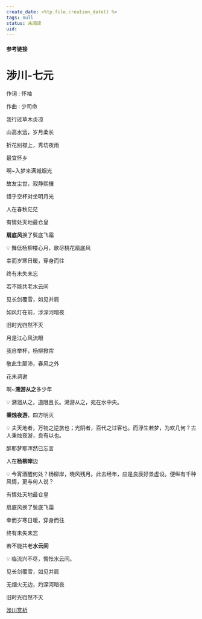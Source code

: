 ```yaml
---
create_date: <%tp.file.creation_date() %>
tags: null
status: 未阅读 
uid: 
---
```



#### 参考链接

# 涉川-七元

作词 : 怀袖

作曲 : 少司命

我行过草木炎凉

山高水远，岁月柔长

折花别襟上，秀坊夜雨

最宜怀乡

啊~入梦来满城烟光

故友尘世，寂静熙攘

惜乎空杯对坐明月光

人在春秋茫茫

有情处天地最仓皇

**扇底风**换了鬓底飞霜

<aside>
💡 舞低杨柳楼心月，歌尽桃花扇底风

</aside>

幸而岁寒日暖，穿身而往

终有未失未忘

若不能共老水云间

见长剑覆雪，如见并肩

如风灯在前，涉深河暗夜

旧时光岿然不灭

月是江心风流眼

我自举杯，杨柳掀帘

敬此生颠沛，春风之外

花未凋谢

啊~**溯游从之**多少年

<aside>
💡 溯洄从之，道阻且长。溯游从之，宛在水中央。

</aside>

**秉烛夜游**，四方明灭

<aside>
💡 夫天地者，万物之逆旅也；光阴者，百代之过客也。而浮生若梦，为欢几何？古人秉烛夜游，良有以也。

</aside>

醉耶梦耶浑然已忘言

人在**杨柳岸**边

<aside>
💡 今宵酒醒何处？杨柳岸，晓风残月。此去经年，应是良辰好景虚设。便纵有千种风情，更与何人说？

</aside>

有情处天地最仓皇

扇底风换了鬓底飞霜

幸而岁寒日暖，穿身而往

终有未失未忘

若不能共老**水云间**

<aside>
💡 临流兴不尽，惆怅水云间。

</aside>

见长剑覆雪，如见并肩

无烟火无边，灼深河暗夜

旧时光岿然不灭

[涉川赏析](https://www.notion.so/de8d9eaf492f41c5b224d88b31347040)